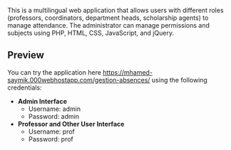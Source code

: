 This is a multilingual web application that allows users with different roles (professors, coordinators, department heads, scholarship agents) to manage attendance. The administrator can manage permissions and subjects using PHP, HTML, CSS, JavaScript, and jQuery.

## Preview

You can try the application here https://mhamed-saymik.000webhostapp.com/gestion-absences/ using the following credentials:

- **Admin Interface**
  - Username: admin
  - Password: admin
- **Professor and Other User Interface**
  - Username: prof
  - Password: prof
